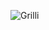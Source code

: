 ![Grilli](https://github.com/822419104037/Restaurant-Website-HTML-CSS-JS-/assets/118508984/0402776e-4ed6-4c58-a1e1-e713f93815a5)
